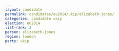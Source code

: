 ```yaml
---
layout: candidate
permalink: candidates/eu2014/ukip/elizabeth-jones/
categories: candidate ukip
election: eu2014
list-rank: 2
person: elizabeth-jones
region: london
party: ukip
---
```

